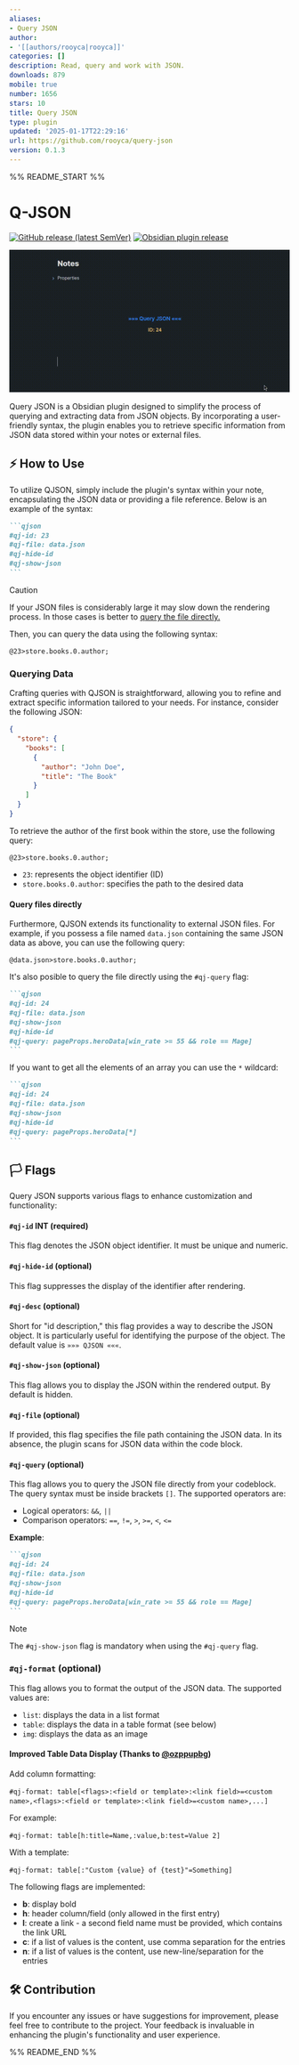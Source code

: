 ```yaml
---
aliases:
- Query JSON
author:
- '[[authors/rooyca|rooyca]]'
categories: []
description: Read, query and work with JSON.
downloads: 879
mobile: true
number: 1656
stars: 10
title: Query JSON
type: plugin
updated: '2025-01-17T22:29:16'
url: https://github.com/rooyca/query-json
version: 0.1.3
---
```


%% README_START %%

# Q-JSON

[![GitHub release (latest SemVer)](https://img.shields.io/github/v/release/rooyca/query-json?logo=github&color=ee8449&style=flat-square)](https://github.com/rooyca/query-json/releases/latest)
[![Obsidian plugin release](https://img.shields.io/badge/Obsidian%20plugin%20release-purple?logo=obsidian&style=flat-square)](https://obsidian.md/plugins?id=query-json)

![qj-showcase](https://raw.githubusercontent.com/rooyca/query-json/HEAD/qj-showcase.gif)

Query JSON is a Obsidian plugin designed to simplify the process of querying and extracting data from JSON objects. By incorporating a user-friendly syntax, the plugin enables you to retrieve specific information from JSON data stored within your notes or external files.

## ⚡ How to Use

To utilize QJSON, simply include the plugin's syntax within your note, encapsulating the JSON data or providing a file reference. Below is an example of the syntax:

~~~markdown
```qjson
#qj-id: 23
#qj-file: data.json
#qj-hide-id
#qj-show-json
```
~~~

> [!CAUTION]
> If your JSON files is considerably large it may slow down the rendering process. In those cases is better to [query the file directly.](#query-files-directly)

Then, you can query the data using the following syntax:

```
@23>store.books.0.author;
```

### Querying Data

Crafting queries with QJSON is straightforward, allowing you to refine and extract specific information tailored to your needs. For instance, consider the following JSON:

```json
{
  "store": {
    "books": [
      {
        "author": "John Doe",
        "title": "The Book"
      }
    ]
  }
}
```

To retrieve the author of the first book within the store, use the following query:

```
@23>store.books.0.author;
```

- `23`: represents the object identifier (ID)
- `store.books.0.author`: specifies the path to the desired data

#### Query files directly

Furthermore, QJSON extends its functionality to external JSON files. For example, if you possess a file named `data.json` containing the same JSON data as above, you can use the following query:

```
@data.json>store.books.0.author;
```

It's also posible to query the file directly using the `#qj-query` flag:

~~~markdown
```qjson
#qj-id: 24
#qj-file: data.json
#qj-show-json
#qj-hide-id
#qj-query: pageProps.heroData[win_rate >= 55 && role == Mage]
```
~~~

If you want to get all the elements of an array you can use the `*` wildcard:

~~~markdown
```qjson
#qj-id: 24
#qj-file: data.json
#qj-show-json
#qj-hide-id
#qj-query: pageProps.heroData[*]
```
~~~

## 🏳️ Flags

Query JSON supports various flags to enhance customization and functionality:

#### `#qj-id` INT (required)

This flag denotes the JSON object identifier. It must be unique and numeric.

#### `#qj-hide-id` (optional)

This flag suppresses the display of the identifier after rendering.

#### `#qj-desc` (optional)

Short for "id description," this flag provides a way to describe the JSON object. It is particularly useful for identifying the purpose of the object. The default value is `»»» QJSON «««`.

#### `#qj-show-json` (optional)

This flag allows you to display the JSON within the rendered output. By default is hidden.

#### `#qj-file` (optional)

If provided, this flag specifies the file path containing the JSON data. In its absence, the plugin scans for JSON data within the code block.

#### `#qj-query` (optional)

This flag allows you to query the JSON file directly from your codeblock. The query syntax must be inside brackets `[]`. The supported operators are:

- Logical operators: `&&`, `||`
- Comparison operators: `==`, `!=`, `>`, `>=`, `<`, `<=`

**Example**:

~~~markdown
```qjson
#qj-id: 24
#qj-file: data.json
#qj-show-json
#qj-hide-id
#qj-query: pageProps.heroData[win_rate >= 55 && role == Mage]
```
~~~

> [!NOTE]
> The `#qj-show-json` flag is mandatory when using the `#qj-query` flag.

### `#qj-format` (optional)

This flag allows you to format the output of the JSON data. The supported values are:

- `list`: displays the data in a list format
- `table`: displays the data in a table format (see below)
- `img`: displays the data as an image

#### Improved **Table** Data Display (Thanks to [@ozppupbg](https://github.com/ozppupbg))

Add column formatting:

`#qj-format: table[<flags>:<field or template>:<link field>=<custom name>,<flags>:<field or template>:<link field>=<custom name>,...]`

For example:

`#qj-format: table[h:title=Name,:value,b:test=Value 2]`

With a template:

`#qj-format: table[:"Custom {value} of {test}"=Something]`

The following flags are implemented:

- **b**: display bold
- **h**: header column/field (only allowed in the first entry)
- **l**: create a link - a second field name must be provided, which contains the link URL
- **c**: if a list of values is the content, use comma separation for the entries
- **n**: if a list of values is the content, use new-line/separation for the entries

## 🛠️ Contribution

If you encounter any issues or have suggestions for improvement, please feel free to contribute to the project. Your feedback is invaluable in enhancing the plugin's functionality and user experience.


%% README_END %%